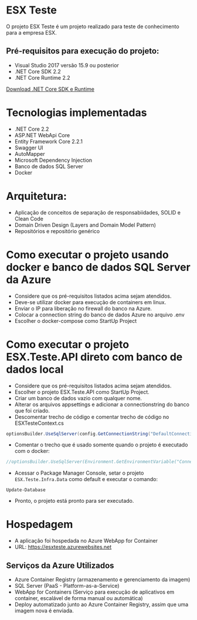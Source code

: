 ESX Teste
=====================

O projeto ESX Teste é um projeto realizado para teste de conhecimento para a empresa ESX.

## Pré-requisitos para execução do projeto:
- Visual Studio 2017 versão 15.9 ou posterior
- .NET Core SDK 2.2
- .NET Core Runtime 2.2

[Download .NET Core SDK e Runtime](https://dotnet.microsoft.com/download)

# Tecnologias implementadas

- .NET Core 2.2
- ASP.NET WebApi Core
- Entity Framework Core 2.2.1
- Swagger UI
- AutoMapper
- Microsoft Dependency Injection
- Banco de dados SQL Server
- Docker

# Arquitetura:

- Aplicação de conceitos de separação de responsabiidades, SOLID e Clean Code
- Domain Driven Design (Layers and Domain Model Pattern)
- Repositórios e repositório genérico

# Como executar o projeto usando docker e banco de dados SQL Server da Azure

- Considere que os pré-requisitos listados acima sejam atendidos.
- Deve-se utilizar docker para execução de containers em linux.
- Enviar o IP para liberação no firewall do banco na Azure.
- Colocar a connection string do banco de dados Azure no arquivo .env
- Escolher o docker-compose como StartUp Project

# Como executar o projeto ESX.Teste.API direto com banco de dados local

- Considere que os pré-requisitos listados acima sejam atendidos.
- Escolher o projeto ESX.Teste.API como StartUp Project.
- Criar um banco de dados vazio com qualquer nome.
- Alterar os arquivos appsettings e adicionar a connectionstring do banco que foi criado.
- Descomentar trecho de código e comentar trecho de código no ESXTesteContext.cs

```C#
optionsBuilder.UseSqlServer(config.GetConnectionString("DefaultConnection"));
```

- Comentar o trecho que é usado somente quando o projeto é executado com o docker:
```C#
//optionsBuilder.UseSqlServer(Environment.GetEnvironmentVariable("ConnectionString"));
```
- Acessar o Package Manager Console, setar o projeto ``ESX.Teste.Infra.Data`` como default e executar o comando:

```
Update-Database
```

- Pronto, o projeto está pronto para ser executado.

# Hospedagem

- A aplicação foi hospedada no Azure WebApp for Container 
- URL: https://esxteste.azurewebsites.net


## Serviços da Azure Utilizados
 - Azure Container Registry (armazenamento e gerenciamento da imagem)
 - SQL Server (PaaS - Platform-as-a-Service)
 - WebApp for Containers (Serviço para execução de aplicativos em container, escalável de forma manual ou automática)
 - Deploy automatizado junto ao Azure Container Registry, assim que uma imagem nova é enviada.





